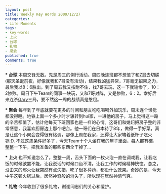 ```yaml
---
layout: post
title: Weekly Key Words 2009/12/27
categories:
- Life Moments
tags:
- key-words
- 上火
- 台球
- 礼物
- 聚会
published: true
comments: true
---
```

<p><strong>* 台球</strong>
本周交锋无数。先是周三的例行活动。周四晚连班都不想值了和<a href="http://www.dujingfang.com">7哥</a>去切磋(那天圣诞前夜，好像就我和7哥没有活动)，结果我凶猛异常，7哥毫无招架之力，最后我以8：6胜出。到了周五我又按耐不住，找7哥去玩，这一下就输惨了，10：2惨败。周日下午Team的同事一块玩，又和7哥对阵，又是惨败，6：2。幸好后来连杀<a href="http://zhangzhe.heroku.com">Gary</a>三局，要不然这一周的战绩真是憋屈。</p>

<p><strong>* 聚会</strong>
每年到了年底就要花更多的时间和朋友吃吃喝喝外加玩乐，周末连个懒觉都没得睡。地铁上面一个多小时才辗转到hui家，一进他的房子，马上觉得这一路的辛苦都值了，估计他每天下班回家也是一样的心情。这哥们和媳妇把房子整的非常惬意，我喜欢厨房边上那个吧台。他一哥们在日本待了8年，做得一手好菜，真是让这个小聚会变得很有格调，那像上周在我家，还得让大家端着纸杯子吃火锅:D. 不过这周条件好多了，今天Team十个人坐在我的屋子里面，每人都有碗，整整一下午，把我准备的那些东西全干掉了...</p>

<p><strong>* 上火</strong>
也不知道怎么了，整整一周，舌头下面的一枚火泡一直在调戏我，让我吃饭的时候欲罢不能，让我说话的时候口齿不清，让我工作的时候精神恍惚。总之，没由来的邪火让我突然有点失措，吃了很多种药，都没什么效果。奇妙的是，今天中午这顿火锅过后，居然神奇般的消失了，所以现在居然神清气爽。</p>

<p><strong>* 礼物</strong>
今年收到了很多礼物，谢谢同志们的关心和爱护。</p>
